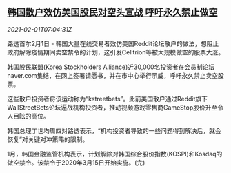 <!--1612164198000-->
[韩国散户效仿美国股民对空头宣战 呼吁永久禁止做空](https://cn.reuters.com/article/retail-trading-southkorea0201-mon-idCNKBS2A11IY)
------

<div><i>2021-02-01T07:04:31Z</i></div><p>路透首尔2月1日 - 韩国大量在线交易者效仿美国Reddit论坛散户的做法，想阻止政府解除疫情期间卖空禁令的计划，这引发Celltrion等被大规模做空的股票大涨。</p><p>韩国股民联盟(Korea Stockholders Alliance)近30,000名投资者在会员制论坛naver.com集结，在网上签署请愿书，并在市中心举行示威，呼吁永久禁止卖空股票。</p><p>这些散户投资者将该运动称为“kstreetbets”。此前美国散户通过Reddit旗下WallStreetBets论坛逼战机构投资者，推动视频游戏零售商GameStop股价升至令人目眩的高位。</p><p>韩国总理丁世均周四对路透表示，“机构投资者导致的一些问题得到解决后，就会恢复”对关键对冲策略的限制。</p><p>1月，韩国金融监管机构表示，计划解除对韩国综合股价指数(KOSPI)和Kosdaq的做空禁令。该禁令于2020年3月15日开始实施。(完)</p>
